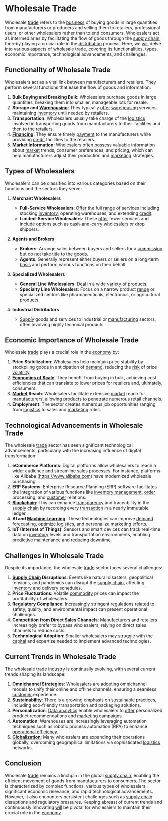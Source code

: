 # Wholesale Trade

Wholesale [trade](../t/trade.md) refers to the [business](../b/business.md) of buying goods in large quantities from manufacturers or producers and selling them to retailers, professional users, or other wholesalers rather than to end consumers. Wholesalers act as intermediaries by facilitating the flow of goods through the [supply chain](../s/supply_chain.md), thereby playing a crucial role in the [distribution](../d/distribution.md) process. Here, we [will](../w/will.md) delve into various aspects of wholesale [trade](../t/trade.md), covering its functionalities, types, economic importance, technological advancements, and challenges.

## Functionality of Wholesale Trade

Wholesalers act as a vital link between manufacturers and retailers. They perform several functions that ease the flow of goods and information:

1. **Bulk Buying and Breaking Bulk**: Wholesalers purchase goods in large quantities, breaking them into smaller, manageable lots for resale.
2. **Storage and [Warehousing](../w/warehousing.md)**: They typically [offer](../o/offer.md) [warehousing](../w/warehousing.md) services, maintaining [inventory](../i/inventory.md) until needed by retailers.
3. **Transportation**: Wholesalers usually take charge of the [logistics](../l/logistics.md) involved in transporting goods from manufacturers to their facilities and then to the retailers.
4. **[Financing](../f/financing.md)**: They ensure timely [payment](../p/payment.md) to the manufacturers while providing [credit](../c/credit.md) facilities to the retailers.
5. **[Market](../m/market.md) Information**: Wholesalers often possess valuable information about [market](../m/market.md) trends, consumer preferences, and pricing, which can help manufacturers adjust their production and [marketing](../m/marketing.md) strategies.

## Types of Wholesalers

Wholesalers can be classified into various categories based on their functions and the sectors they serve:

1. **Merchant Wholesalers**
   - **Full-Service Wholesalers**: [Offer](../o/offer.md) the full [range](../r/range.md) of services including stocking [inventory](../i/inventory.md), operating warehouses, and extending [credit](../c/credit.md).
   - **Limited-Service Wholesalers**: These [offer](../o/offer.md) fewer services and include [options](../o/options.md) such as cash-and-carry wholesalers or drop shippers.

2. **Agents and Brokers**
   - **Brokers**: Arrange sales between buyers and sellers for a [commission](../c/commission.md) but do not take title to the goods.
   - **Agents**: Generally represent either buyers or sellers on a long-term [basis](../b/basis.md) and perform various functions on their behalf.

3. **Specialized Wholesalers**
   - **General Line Wholesalers**: Deal in a [wide variety](../w/wide_variety.md) of products.
   - **Specialty Line Wholesalers**: Focus on a narrow product [range](../r/range.md) or specialized sectors like pharmaceuticals, electronics, or agricultural products.

4. **Industrial Distributors**
   - [Supply](../s/supply.md) goods and services to industrial or [manufacturing](../m/manufacturing.md) sectors, often involving highly technical products.

## Economic Importance of Wholesale Trade

Wholesale [trade](../t/trade.md) plays a crucial role in the [economy](../e/economy.md) by:

1. **Price Stabilization**: Wholesalers help maintain price stability by stockpiling goods in anticipation of [demand](../d/demand.md), reducing the [risk](../r/risk.md) of price [volatility](../v/volatility.md).
2. **[Economies of Scale](../e/economies_of_scale.md)**: They benefit from buying in bulk, achieving cost efficiencies that can translate to lower prices for retailers and, ultimately, consumers.
3. **[Market](../m/market.md) Reach**: Wholesalers facilitate extensive [market](../m/market.md) reach for manufacturers, allowing products to penetrate numerous retail channels.
4. **Employment**: The sector creates numerous job opportunities ranging from [logistics](../l/logistics.md) to sales and [marketing](../m/marketing.md) roles.

## Technological Advancements in Wholesale Trade

The wholesale [trade](../t/trade.md) sector has seen significant technological advancements, particularly with the increasing influence of digital transformation:

1. **eCommerce Platforms**: Digital platforms allow wholesalers to reach a wider audience and streamline sales processes. For instance, platforms like Alibaba (https://www.alibaba.com) have modernized wholesale purchasing.
2. **ERP Systems**: Enterprise Resource Planning (ERP) software facilitates the integration of various functions like [inventory management](../i/inventory_management.md), [order](../o/order.md) processing, and [customer](../c/customer.md) relations.
3. **[Blockchain](../b/blockchain_in_trading.md)**: This can enhance [transparency](../t/transparency.md) and traceability in the [supply chain](../s/supply_chain.md) by recording every [transaction](../t/transaction.md) in a nearly immutable ledger.
4. **AI and [Machine Learning](../m/machine_learning.md)**: These technologies can improve [demand forecasting](../d/demand_forecasting.md), optimize [logistics](../l/logistics.md), and personalize [marketing](../m/marketing.md) efforts.
5. **IoT (Internet of Things)**: Sensors and smart devices can track real-time data on [inventory](../i/inventory.md) levels and transportation environments, enabling predictive maintenance and reducing downtime.

## Challenges in Wholesale Trade

Despite its importance, the wholesale [trade](../t/trade.md) sector faces several challenges:

1. **[Supply Chain](../s/supply_chain.md) Disruptions**: Events like natural disasters, geopolitical tensions, and pandemics can disrupt the [supply chain](../s/supply_chain.md), affecting [inventory](../i/inventory.md) and delivery schedules.
2. **Price Fluctuations**: Volatile [commodity](../c/commodity.md) prices can impact the profitability of wholesalers.
3. **Regulatory Compliance**: Increasingly stringent regulations related to safety, quality, and environmental impact can present operational challenges.
4. **Competition from Direct Sales Channels**: Manufacturers and retailers increasingly prefer to bypass wholesalers, relying on direct sales channels to reduce costs.
5. **Technological Adoption**: Smaller wholesalers may struggle with the [capital](../c/capital.md) and expertise needed to implement advanced technologies.

## Current Trends in Wholesale Trade

The wholesale [trade](../t/trade.md) [industry](../i/industry.md) is continually evolving, with several current trends shaping its landscape:

1. **Omnichannel Strategies**: Wholesalers are adopting omnichannel models to unify their online and offline channels, ensuring a seamless [customer](../c/customer.md) experience.
2. **Sustainability**: There is a growing emphasis on sustainable practices, including eco-friendly transportation and packaging solutions.
3. **Personalization**: [Data analytics](../d/data_analytics.md) enable wholesalers to [offer](../o/offer.md) personalized product recommendations and [marketing](../m/marketing.md) campaigns.
4. **Automation**: Warehouses are increasingly leveraging automation techniques such as robotic process automation (RPA) to enhance [operational efficiency](../o/operational_efficiency_in_trading.md).
5. **[Globalization](../g/globalization.md)**: Many wholesalers are expanding their operations globally, overcoming geographical limitations via sophisticated [logistics](../l/logistics.md) networks.

## Conclusion

Wholesale [trade](../t/trade.md) remains a linchpin in the global [supply chain](../s/supply_chain.md), enabling the efficient movement of goods from manufacturers to consumers. The sector is characterized by complex functions, various types of wholesalers, significant economic relevance, and rapid technological advancements. However, it also encounters persistent challenges such as [supply chain](../s/supply_chain.md) disruptions and regulatory pressures. Keeping abreast of current trends and continuously innovating [will](../w/will.md) be pivotal for wholesalers to maintain their crucial role in the [economy](../e/economy.md).